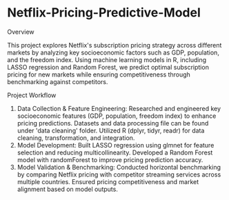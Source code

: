 # Netflix-Pricing-Predictive-Model

Overview

This project explores Netflix's subscription pricing strategy across different markets by analyzing key socioeconomic factors such as GDP, population, and the freedom index. Using machine learning models in R, including LASSO regression and Random Forest, we predict optimal subscription pricing for new markets while ensuring competitiveness through benchmarking against competitors.

Project Workflow
1. Data Collection & Feature Engineering:
  Researched and engineered key socioeconomic features (GDP, population, freedom index) to enhance pricing predictions.
  Datasets and data processing file can be found under 'data cleaning' folder.
  Utilized R (dplyr, tidyr, readr) for data cleaning, transformation, and integration.
3. Model Development:
  Built LASSO regression using glmnet for feature selection and reducing multicollinearity.
  Developed a Random Forest model with randomForest to improve pricing prediction accuracy.
4. Model Validation & Benchmarking:
  Conducted horizontal benchmarking by comparing Netflix pricing with competitor streaming services across multiple countries.
  Ensured pricing competitiveness and market alignment based on model outputs.
